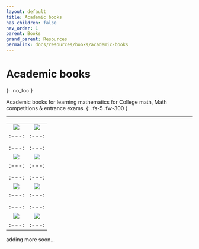 ```yaml
---
layout: default
title: Academic books
has_children: false
nav_order: 1
parent: Books
grand_parent: Resources
permalink: docs/resources/books/academic-books
---
```


# Academic books
{: .no_toc }

Academic books for learning mathematics for College math, Math competitions & entrance exams.
{: .fs-5 .fw-300 }

---

|  |  |
| :---: | :---: |
| <a href="https://www.amazon.in/Book-Proof-Richard-H-Hammack/dp/0989472124?crid=8FK51KDORSU4&keywords=book+of+proof&qid=1643607643&sprefix=book+of+proo%2Caps%2C192&sr=8-1&linkCode=li3&tag=shreyaskali-21&linkId=87b11b35b6bf30b8e0e6dbddf7ea5955&language=en_IN&ref_=as_li_ss_il" target="_blank"><img border="0" src="//ws-in.amazon-adsystem.com/widgets/q?_encoding=UTF8&ASIN=0989472124&Format=_SL250_&ID=AsinImage&MarketPlace=IN&ServiceVersion=20070822&WS=1&tag=shreyaskali-21&language=en_IN" ></a><img src="https://ir-in.amazon-adsystem.com/e/ir?t=shreyaskali-21&language=en_IN&l=li3&o=31&a=0989472124" width="1" height="1" border="0" alt="" style="border:none !important; margin:0px !important;" /> | <a href="https://www.amazon.in/Art-Craft-Problem-Solving-dp-111852313X/dp/111852313X?&linkCode=li3&tag=shreyaskali-21&linkId=3b035c12cd1ed09fc98ac5264bbd8be5&language=en_IN&ref_=as_li_ss_il" target="_blank"><img border="0" src="//ws-in.amazon-adsystem.com/widgets/q?_encoding=UTF8&ASIN=111852313X&Format=_SL250_&ID=AsinImage&MarketPlace=IN&ServiceVersion=20070822&WS=1&tag=shreyaskali-21&language=en_IN" ></a><img src="https://ir-in.amazon-adsystem.com/e/ir?t=shreyaskali-21&language=en_IN&l=li3&o=31&a=111852313X" width="1" height="1" border="0" alt="" style="border:none !important; margin:0px !important;" /> |
| :---: | :---: |
|  |  |
| :---: | :---: |
| <a href="https://www.amazon.in/Calculus-Early-Transcendentals-Course-Mate/dp/8131531899?crid=35Q9J7GLDKFHN&keywords=calculus&qid=1643607836&sprefix=calculus%2Caps%2C221&sr=8-7&linkCode=li3&tag=shreyaskali-21&linkId=367e4e03f1f08f6b5a61e9f8800d90fd&language=en_IN&ref_=as_li_ss_il" target="_blank"><img border="0" src="//ws-in.amazon-adsystem.com/widgets/q?_encoding=UTF8&ASIN=8131531899&Format=_SL250_&ID=AsinImage&MarketPlace=IN&ServiceVersion=20070822&WS=1&tag=shreyaskali-21&language=en_IN" ></a><img src="https://ir-in.amazon-adsystem.com/e/ir?t=shreyaskali-21&language=en_IN&l=li3&o=31&a=8131531899" width="1" height="1" border="0" alt="" style="border:none !important; margin:0px !important;" /> | <a href="https://www.amazon.in/Calculus-Made-Easy-Silvanus-Thompson/dp/0312185480?keywords=calculus+made+easy&qid=1643607968&sprefix=calculus+made+ea%2Caps%2C257&sr=8-2&linkCode=li3&tag=shreyaskali-21&linkId=d36ba878c6aa37263058144298b2129f&language=en_IN&ref_=as_li_ss_il" target="_blank"><img border="0" src="//ws-in.amazon-adsystem.com/widgets/q?_encoding=UTF8&ASIN=0312185480&Format=_SL250_&ID=AsinImage&MarketPlace=IN&ServiceVersion=20070822&WS=1&tag=shreyaskali-21&language=en_IN" ></a><img src="https://ir-in.amazon-adsystem.com/e/ir?t=shreyaskali-21&language=en_IN&l=li3&o=31&a=0312185480" width="1" height="1" border="0" alt="" style="border:none !important; margin:0px !important;" /> |
| :---: | :---: |
|  |  |
| :---: | :---: |
| <a href="https://www.amazon.in/Challenge-Thrill-Pre-College-Mathematics-Krishnamurthy/dp/9386418347?crid=3U3P1CHR7SO63&keywords=challenge+and+thrill+of+pre-college+mathematics&qid=1643608142&sprefix=challenge+and+thri%2Caps%2C222&sr=8-1-spons&psc=1&spLa=ZW5jcnlwdGVkUXVhbGlmaWVyPUEzVUxRMFBKTjhXQTdaJmVuY3J5cHRlZElkPUEwNTUxOTUyMlRUU0RDR09CTzhZRCZlbmNyeXB0ZWRBZElkPUEwOTMwODE5MVJYRFQzV05XS1JFWCZ3aWRnZXROYW1lPXNwX2F0ZiZhY3Rpb249Y2xpY2tSZWRpcmVjdCZkb05vdExvZ0NsaWNrPXRydWU%3D&linkCode=li3&tag=shreyaskali-21&linkId=79ddac4908be34c14d73c353129b64b7&language=en_IN&ref_=as_li_ss_il" target="_blank"><img border="0" src="//ws-in.amazon-adsystem.com/widgets/q?_encoding=UTF8&ASIN=9386418347&Format=_SL250_&ID=AsinImage&MarketPlace=IN&ServiceVersion=20070822&WS=1&tag=shreyaskali-21&language=en_IN" ></a><img src="https://ir-in.amazon-adsystem.com/e/ir?t=shreyaskali-21&language=en_IN&l=li3&o=31&a=9386418347" width="1" height="1" border="0" alt="" style="border:none !important; margin:0px !important;" /> | <a href="https://www.amazon.in/Principles-Techniques-Combinatorics-Chen-Chuan-Chong/dp/9810211392?crid=30WSE4IEAAD4J&keywords=principles+of+combinatorics&qid=1643608232&sprefix=principles+of+combinatorics%2Caps%2C190&sr=8-1&linkCode=li3&tag=shreyaskali-21&linkId=996aaca35176a5f68df864d38f43c897&language=en_IN&ref_=as_li_ss_il" target="_blank"><img border="0" src="//ws-in.amazon-adsystem.com/widgets/q?_encoding=UTF8&ASIN=9810211392&Format=_SL250_&ID=AsinImage&MarketPlace=IN&ServiceVersion=20070822&WS=1&tag=shreyaskali-21&language=en_IN" ></a><img src="https://ir-in.amazon-adsystem.com/e/ir?t=shreyaskali-21&language=en_IN&l=li3&o=31&a=9810211392" width="1" height="1" border="0" alt="" style="border:none !important; margin:0px !important;" /> |
| :---: | :---: |
|  |  |
| :---: | :---: |
| <a href="https://www.amazon.in/Test-Mathematics-10-Level-18/dp/8176711098?crid=8OATTHFBAF8L&keywords=isi+tomato&qid=1643608167&sprefix=isi+tmoto%2Caps%2C185&sr=8-1&linkCode=li3&tag=shreyaskali-21&linkId=0437b14b54821602dbede24da3ab66f0&language=en_IN&ref_=as_li_ss_il" target="_blank"><img border="0" src="//ws-in.amazon-adsystem.com/widgets/q?_encoding=UTF8&ASIN=8176711098&Format=_SL250_&ID=AsinImage&MarketPlace=IN&ServiceVersion=20070822&WS=1&tag=shreyaskali-21&language=en_IN" ></a><img src="https://ir-in.amazon-adsystem.com/e/ir?t=shreyaskali-21&language=en_IN&l=li3&o=31&a=8176711098" width="1" height="1" border="0" alt="" style="border:none !important; margin:0px !important;" /> | <a href="https://www.amazon.in/CMI-Tomato-Balasundar-M/dp/1685541429?crid=2KH9RX5MTN8EC&keywords=cmi+tomato&qid=1643608322&sprefix=cmi+tomato%2Caps%2C271&sr=8-1&linkCode=li3&tag=shreyaskali-21&linkId=b59857c232795f4546fe00a9801a911f&language=en_IN&ref_=as_li_ss_il" target="_blank"><img border="0" src="//ws-in.amazon-adsystem.com/widgets/q?_encoding=UTF8&ASIN=1685541429&Format=_SL250_&ID=AsinImage&MarketPlace=IN&ServiceVersion=20070822&WS=1&tag=shreyaskali-21&language=en_IN" ></a><img src="https://ir-in.amazon-adsystem.com/e/ir?t=shreyaskali-21&language=en_IN&l=li3&o=31&a=1685541429" width="1" height="1" border="0" alt="" style="border:none !important; margin:0px !important;" /> |
| :---: | :---: |

adding more soon...

